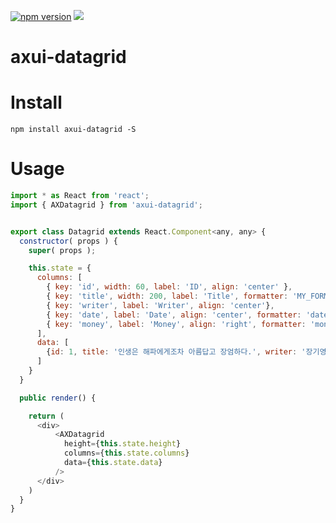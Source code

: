 [![npm version](https://badge.fury.io/js/axui-datagrid.svg)](https://badge.fury.io/js/axui-datagrid)
[![](https://img.shields.io/npm/dm/axui-datagrid.svg)](https://www.npmjs.com/package/axui-datagrid)

# axui-datagrid

# Install

```
npm install axui-datagrid -S
```

# Usage

```js
import * as React from 'react';
import { AXDatagrid } from 'axui-datagrid';


export class Datagrid extends React.Component<any, any> {
  constructor( props ) {
    super( props );

    this.state = {
      columns: [
        { key: 'id', width: 60, label: 'ID', align: 'center' },
        { key: 'title', width: 200, label: 'Title', formatter: 'MY_FORMATTER'},
        { key: 'writer', label: 'Writer', align: 'center'},
        { key: 'date', label: 'Date', align: 'center', formatter: 'date'},
        { key: 'money', label: 'Money', align: 'right', formatter: 'money'}
      ],
      data: [
        {id: 1, title: '인생은 해파에게조차 아름답고 장엄하다.', writer: '장기영', date: '20171205123000', money: 1289301823}
      ]
    }
  }

  public render() {

    return (
      <div>
          <AXDatagrid
            height={this.state.height}
            columns={this.state.columns}
            data={this.state.data}
          />
      </div>
    )
  }
}
```
